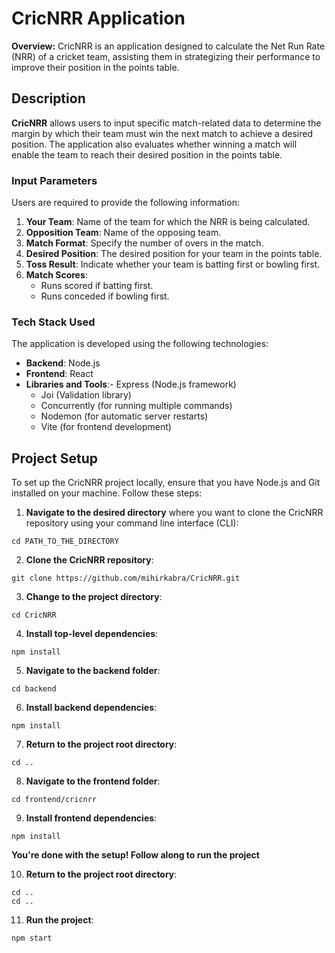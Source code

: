 # CricNRR Application

**Overview:** CricNRR is an application designed to calculate the Net Run Rate (NRR) of a cricket team, assisting them in strategizing their performance to improve their position in the points table.

## Description

**CricNRR** allows users to input specific match-related data to determine the margin by which their team must win the next match to achieve a desired position. The application also evaluates whether winning a match will enable the team to reach their desired position in the points table.

### Input Parameters

Users are required to provide the following information:

1. **Your Team**: Name of the team for which the NRR is being calculated.
2. **Opposition Team**: Name of the opposing team.
3. **Match Format**: Specify the number of overs in the match.
4. **Desired Position**: The desired position for your team in the points table.
5. **Toss Result**: Indicate whether your team is batting first or bowling first.
6. **Match Scores**: 
    - Runs scored if batting first.
    - Runs conceded if bowling first.

### Tech Stack Used

The application is developed using the following technologies:

- **Backend**: Node.js
- **Frontend**: React
- **Libraries and Tools**:- Express (Node.js framework)
    - Joi (Validation library)
    - Concurrently (for running multiple commands)
    - Nodemon (for automatic server restarts)
    - Vite (for frontend development)

## Project Setup

To set up the CricNRR project locally, ensure that you have Node.js and Git installed on your machine. Follow these steps:

1. **Navigate to the desired directory** where you want to clone the CricNRR repository using your command line interface (CLI):

```
cd PATH_TO_THE_DIRECTORY
```
2. **Clone the CricNRR repository**:

```
git clone https://github.com/mihirkabra/CricNRR.git
```
3. **Change to the project directory**:

```
cd CricNRR
```
4. **Install top-level dependencies**:

```
npm install
```
5. **Navigate to the backend folder**:

```
cd backend
```
6. **Install backend dependencies**:

```
npm install
```
7. **Return to the project root directory**:

```
cd ..
```
8. **Navigate to the frontend folder**:

```
cd frontend/cricnrr
```
9. **Install frontend dependencies**:

```
npm install
```

**You're done with the setup! Follow along to run the project**

10. **Return to the project root directory**:

```
cd ..
cd ..
```
11. **Run the project**:

```
npm start
```